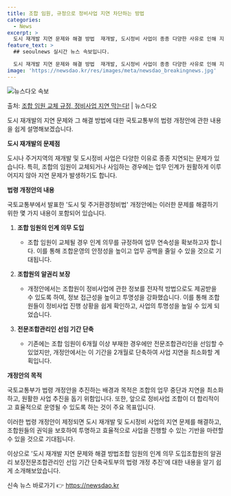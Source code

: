 ```yaml
---
title: 조합 임원, 규정으로 정비사업 지연 차단하는 방법
categories:
  - News
excerpt: >
  도시 재개발 지연 문제와 해결 방법  재개발, 도시정비 사업이 종종 다양한 사유로 인해 지연되는 문제를 안고…
feature_text: >
  ## seoulnews 실시간 뉴스 속보입니다.

  도시 재개발 지연 문제와 해결 방법  재개발, 도시정비 사업이 종종 다양한 사유로 인해 지연되는 문제를 안고…
image: 'https://newsdao.kr/res/images/meta/newsdao_breakingnews.jpg'
---
```


![뉴스다오 속보](https://newsdao.kr/res/images/meta/newsdao_breakingnews.jpg)

<p>출처: <a href="https://newsdao.kr/4226" rel="dofollow">조합 임원 교체 규정, 정비사업 지연 막는다!</a> | 뉴스다오</p>

도시 재개발의 지연 문제와 그 해결 방법에 대한 국토교통부의 법령 개정안에 관한 내용을 쉽게 설명해보겠습니다.

**도시 재개발의 문제점**

도시나 주거지역의 재개발 및 도시정비 사업은 다양한 이유로 종종 지연되는 문제가 있습니다. 특히, 조합의 임원이 교체되거나 사임하는 경우에는 업무 인계가 원활하게 이루어지지 않아 지연 문제가 발생하기도 합니다.

**법령 개정안의 내용**

국토교통부에서 발표한 '도시 및 주거환경정비법' 개정안에는 이러한 문제를 해결하기 위한 몇 가지 내용이 포함되어 있습니다.

1. **조합 임원의 인계 의무 도입**
   - 조합 임원이 교체될 경우 인계 의무를 규정하여 업무 연속성을 확보하고자 합니다. 이를 통해 조합운영의 안정성을 높이고 업무 공백을 줄일 수 있을 것으로 기대됩니다.

2. **조합원의 알권리 보장**
   - 개정안에서는 조합원이 정비사업에 관한 정보를 전자적 방법으로도 제공받을 수 있도록 하여, 정보 접근성을 높이고 투명성을 강화했습니다. 이를 통해 조합원들이 정비사업 진행 상황을 쉽게 확인하고, 사업의 투명성을 높일 수 있게 되었습니다.

3. **전문조합관리인 선임 기간 단축**
   - 기존에는 조합 임원이 6개월 이상 부재한 경우에만 전문조합관리인을 선임할 수 있었지만, 개정안에서는 이 기간을 2개월로 단축하여 사업 지연을 최소화할 계획입니다.

**개정안의 목적**

국토교통부가 법령 개정안을 추진하는 배경과 목적은 조합의 업무 중단과 지연을 최소화하고, 원활한 사업 추진을 돕기 위함입니다. 또한, 앞으로 정비사업 조합이 더 합리적이고 효율적으로 운영될 수 있도록 하는 것이 주요 목표입니다.

이러한 법령 개정안이 제정되면 도시 재개발 및 도시정비 사업의 지연 문제를 해결하고, 조합원들의 권익을 보호하여 투명하고 효율적으로 사업을 진행할 수 있는 기반을 마련할 수 있을 것으로 기대됩니다.

이상으로 '도시 재개발 지연 문제와 해결 방법조합 임원의 인계 의무 도입조합원의 알권리 보장전문조합관리인 선임 기간 단축국토부의 법령 개정 추진'에 대한 내용을 알기 쉽게 소개해보았습니다. 

신속 뉴스 바로가기 👉 <a href="https://newsdao.kr" rel="dofollow">https://newsdao.kr</a>


